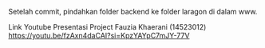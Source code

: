 Setelah commit, pindahkan folder backend ke folder laragon di dalam www.

Link Youtube Presentasi Project Fauzia Khaerani (14523012)
https://youtu.be/fzAxn4daCAI?si=KpzYAYpC7mJY-77V
